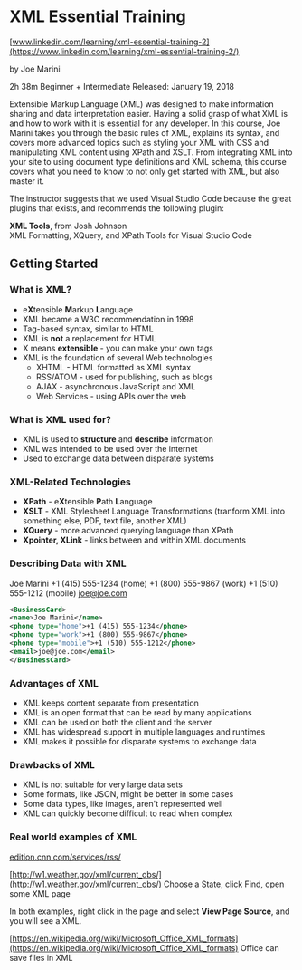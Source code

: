 # XML Essential Training

[www.linkedin.com/learning/xml-essential-training-2](https://www.linkedin.com/learning/xml-essential-training-2/)

by Joe Marini

2h 38m  Beginner + Intermediate  Released: January 19, 2018  

Extensible Markup Language (XML) was designed to make information sharing and data interpretation easier. Having a solid grasp of what XML is and how to work with it is essential for any developer. In this course, Joe Marini takes you through the basic rules of XML, explains its syntax, and covers more advanced topics such as styling your XML with CSS and manipulating XML content using XPath and XSLT. From integrating XML into your site to using document type definitions and XML schema, this course covers what you need to know to not only get started with XML, but also master it.  

The instructor suggests that we used Visual Studio Code because the great plugins that exists, and recommends the following plugin:  

**XML Tools**, from Josh Johnson  
XML Formatting, XQuery, and XPath Tools for Visual Studio Code

## Getting Started

### What is XML?

* e**X**tensible **M**arkup **L**anguage
* XML became a W3C recommendation in 1998
* Tag-based syntax, similar to HTML
* XML is **not** a replacement for HTML
* X means **extensible** - you can make your own tags
* XML is the foundation of several Web technologies
  * XHTML - HTML formatted as XML syntax
  * RSS/ATOM - used for publishing, such as blogs
  * AJAX - asynchronous JavaScript and XML
  * Web Services - using APIs over the web

### What is XML used for?

* XML is used to **structure** and **describe** information
* XML was intended to be used over the internet
* Used to exchange data between disparate systems

### XML-Related Technologies

* **XPath** - e**X**tensible **P**ath **L**anguage
* **XSLT** - XML Stylesheet Language Transformations (tranform XML into something else, PDF, text file, another XML)
* **XQuery** - more advanced querying language than XPath
* **Xpointer, XLink** - links between and within XML documents

### Describing Data with XML

Joe Marini
+1 (415) 555-1234 (home)
+1 (800) 555-9867 (work)
+1 (510) 555-1212 (mobile)
joe@joe.com

```xml
<BusinessCard>
<name>Joe Marini</name>
<phone type="home">+1 (415) 555-1234</phone>
<phone type="work">+1 (800) 555-9867</phone>
<phone type="mobile">+1 (510) 555-1212</phone>
<email>joe@joe.com</email>
</BusinessCard>
```

### Advantages of XML

* XML keeps content separate from presentation
* XML is an open format that can be read by many applications
* XML can be used on both the client and the server
* XML has widespread support in multiple languages and runtimes
* XML makes it possible for disparate systems to exchange data

### Drawbacks of XML

* XML is not suitable for very large data sets
* Some formats, like JSON, might be better in some cases
* Some data types, like images, aren't represented well
* XML can quickly become difficult to read when complex

### Real world examples of XML

[edition.cnn.com/services/rss/](http://edition.cnn.com/services/rss/)

[http://w1.weather.gov/xml/current_obs/](http://w1.weather.gov/xml/current_obs/) Choose a State, click Find, open some XML page

In both examples, right click in the page and select **View Page Source**, and you will see a XML.

[https://en.wikipedia.org/wiki/Microsoft_Office_XML_formats](https://en.wikipedia.org/wiki/Microsoft_Office_XML_formats) Office can save files in XML
